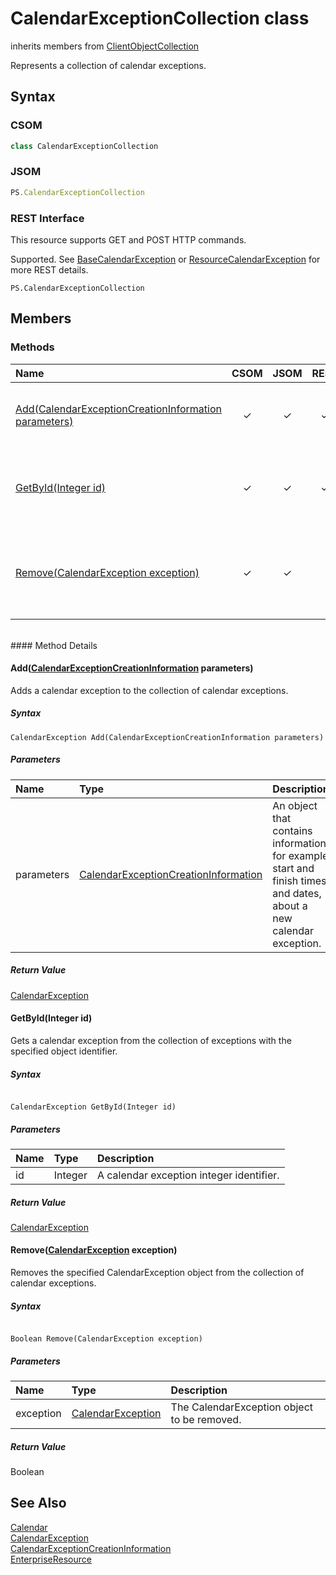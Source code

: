 [comment]: # (Name:CalendarExceptionCollection)
[comment]: # (Type:class)
[comment]: # (Status:Verified)

# <a name="name"></a>CalendarExceptionCollection class

inherits members from [ClientObjectCollection<CalendarException>](https://msdn.microsoft.com/EN-US/library/ee539303)<br/>

<a name="description"></a>Represents a collection of calendar exceptions.

## <a name="syntax"></a>Syntax

### CSOM

```C#
class CalendarExceptionCollection 
```
### JSOM

```JavaScript
PS.CalendarExceptionCollection
```
### REST Interface

This resource supports GET and POST HTTP commands.

Supported.  See [BaseCalendarException](BaseCalendarException.md) or [ResourceCalendarException](ResourceCalendarException.md) for more REST details.

```
PS.CalendarExceptionCollection
```

## <a name="members"></a>Members

### <a name="methods"></a>Methods

|**Name**|**CSOM**|**JSOM**|**REST**|**Data Type**|**Description**|
|:-----|:-----:|:-----:|:-----:|:-----|:-----|
|[Add(CalendarExceptionCreationInformation parameters)](#Add_[CalendarExceptionCreationInformation]_CalendarExceptionCreationInformation.md__parameters_)|&#x2713;|&#x2713;|&#x2713;|[CalendarException](CalendarException.md)|Adds a calendar exception to the collection of calendar exceptions.|
|[GetById(Integer id)](#GetById_Integer_id_)|&#x2713;|&#x2713;|&#x2713;|[CalendarException](CalendarException.md)|Gets a calendar exception from the collection of exceptions with the specified object identifier.|
|[Remove(CalendarException exception)](#Remove_[CalendarException]_CalendarException.md__exception_)|&#x2713;|&#x2713;||Boolean|Removes the specified CalendarException object from the collection of calendar exceptions.|

<br/>
#### Method Details

#### <a name="Add_[CalendarExceptionCreationInformation]_CalendarExceptionCreationInformation.md__parameters_"></a>Add([CalendarExceptionCreationInformation](CalendarExceptionCreationInformation.md) parameters)



Adds a calendar exception to the collection of calendar exceptions.

##### Syntax

```
CalendarException Add(CalendarExceptionCreationInformation parameters)
```

##### Parameters

|**Name** |**Type**|**Description**|
|:------ |:----|:------ |
|parameters| [CalendarExceptionCreationInformation](CalendarExceptionCreationInformation.md) | An object that contains information, for example start and finish times and dates, about a new calendar exception.

##### Return Value

[CalendarException](CalendarException.md)

#### <a name="GetById_Integer_id_"></a>GetById(Integer id)


 
Gets a calendar exception from the collection of exceptions with the specified object identifier.

##### Syntax

```

CalendarException GetById(Integer id)

```

##### Parameters

|**Name** |**Type**|**Description**|
|:------ |:----|:------ |
|id| Integer | A calendar exception integer identifier.

##### Return Value

[CalendarException](CalendarException.md)

#### <a name="Remove_[CalendarException]_CalendarException.md__exception_"></a>Remove([CalendarException](CalendarException.md) exception)


 
Removes the specified CalendarException object from the collection of calendar exceptions.

##### Syntax

```

Boolean Remove(CalendarException exception)

```

##### Parameters

|**Name** |**Type**|**Description**|
|:------ |:----|:------ |
|exception| [CalendarException](CalendarException.md) | The CalendarException object to be removed.

##### Return Value

Boolean

## <a name="seeAlso"></a>See Also

[Calendar](Calendar.md)<br/>
[CalendarException](CalendarException.md)<br/>
[CalendarExceptionCreationInformation](CalendarExceptionCreationInformation.md)<br/>
[EnterpriseResource](EnterpriseResource.md)<br/>
